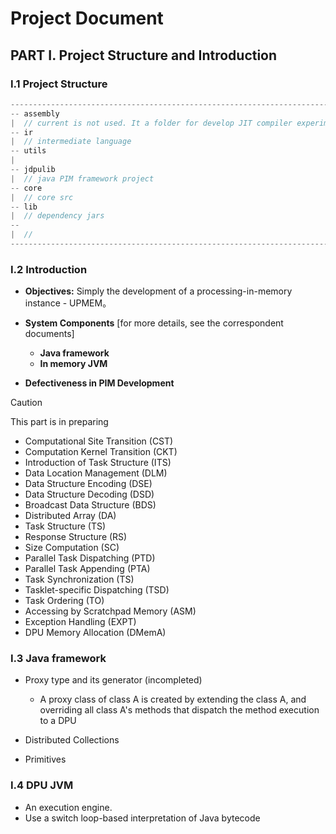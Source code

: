 # Project Document

## PART I. Project Structure and Introduction

### I.1 Project Structure

``` java
---------------------------------------------------------------------------------------------------
-- assembly
|  // current is not used. It a folder for develop JIT compiler experimentally.
-- ir
|  // intermediate language
-- utils
|
-- jdpulib
|  // java PIM framework project
-- core
|  // core src
-- lib
|  // dependency jars
-- 
|  //  
---------------------------------------------------------------------------------------------------
```



### I.2 Introduction

+ **Objectives:** Simply the development of a processing-in-memory instance - UPMEM。
+ **System Components** [for more details, see the correspondent documents]
  + **Java framework**
  + **In memory JVM**

+ **Defectiveness in PIM Development**

> [!CAUTION]
>
> This part is in preparing

+ Computational Site Transition (CST)
+ Computation Kernel Transition (CKT)
+ Introduction of Task Structure (ITS)
+ Data Location Management (DLM)
+ Data Structure Encoding (DSE)
+ Data Structure Decoding (DSD)
+ Broadcast Data Structure (BDS)
+ Distributed Array (DA)
+ Task Structure (TS)
+ Response Structure (RS)
+ Size Computation (SC)
+ Parallel Task Dispatching (PTD)
+ Parallel Task Appending (PTA)
+ Task Synchronization (TS)
+ Tasklet-specific Dispatching (TSD)
+ Task Ordering (TO)
+ Accessing by Scratchpad Memory (ASM)
+ Exception Handling (EXPT)
+ DPU Memory Allocation (DMemA)



### I.3  **Java framework**

+ Proxy type and its generator (incompleted)	
  + A proxy class of class A is created by extending the class A, and overriding all class A's methods that dispatch the method execution to a DPU


+ Distributed Collections
+ Primitives



### I.4  **DPU JVM**

+ An execution engine.
+ Use a switch loop-based interpretation of Java bytecode


